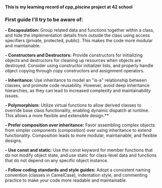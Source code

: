 #### This is my learning record of  cpp_piscine project at 42 school
### First guide I'll try to be aware of:

**- Encapsulation:** Group related data and functions together within a class, and hide the implementation details from outside the class using access specifiers (private, protected, public). This makes the code more modular and maintainable.

**- Constructors and Destructors:** Provide constructors for initializing objects and destructors for cleaning up resources when objects are destroyed. Consider using constructor initializer lists, and properly handle object copying through copy constructors and assignment operators.

**- Inheritance:** Use inheritance to model an "is-a" relationship between classes, and promote code reusability. However, avoid deep inheritance hierarchies, as they can lead to increased complexity and maintainability issues.

**- Polymorphism:** Utilize virtual functions to allow derived classes to override base class functionality, enabling dynamic dispatch at runtime. This allows a more flexible and extensible design.**

**- Prefer composition over inheritance:** Favor assembling complex objects from simpler components (composition) over using inheritance to extend functionality. Composition leads to more modular, maintainable, and flexible designs.

**- Use const and static:** Use the const keyword for member functions that do not modify object state, and use static for class-level data and functions that do not depend on any specific object instance.

**- Follow coding standards and style guides:** Adopt a consistent naming convention (classes in CamelCase), indentation style, and commenting practice to make your code more readable and maintainable.
